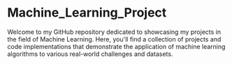 # Machine_Learning_Project
Welcome to my GitHub repository dedicated to showcasing my projects in the field of Machine Learning. Here, you'll find a collection of projects and code implementations that demonstrate the application of machine learning algorithms to various real-world challenges and datasets.

